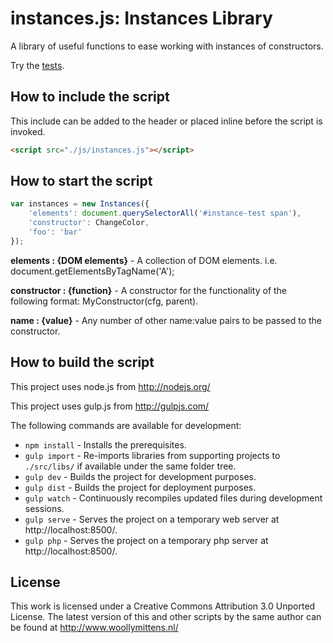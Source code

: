 # instances.js: Instances Library

A library of useful functions to ease working with instances of constructors.

Try the <a href="http://www.woollymittens.nl/default.php?url=useful-instances">tests</a>.

## How to include the script

This include can be added to the header or placed inline before the script is invoked.

```html
<script src="./js/instances.js"></script>
```

## How to start the script

```javascript
var instances = new Instances({
	'elements': document.querySelectorAll('#instance-test span'),
	'constructor': ChangeColor,
	'foo': 'bar'
});
```

**elements : {DOM elements}** - A collection of DOM elements. i.e. document.getElementsByTagName('A');

**constructor : {function}** - A constructor for the functionality of the following format: MyConstructor(cfg, parent).

**name : {value}** - Any number of other name:value pairs to be passed to the constructor.

## How to build the script

This project uses node.js from http://nodejs.org/

This project uses gulp.js from http://gulpjs.com/

The following commands are available for development:
+ `npm install` - Installs the prerequisites.
+ `gulp import` - Re-imports libraries from supporting projects to `./src/libs/` if available under the same folder tree.
+ `gulp dev` - Builds the project for development purposes.
+ `gulp dist` - Builds the project for deployment purposes.
+ `gulp watch` - Continuously recompiles updated files during development sessions.
+ `gulp serve` - Serves the project on a temporary web server at http://localhost:8500/.
+ `gulp php` - Serves the project on a temporary php server at http://localhost:8500/.

## License

This work is licensed under a Creative Commons Attribution 3.0 Unported License. The latest version of this and other scripts by the same author can be found at http://www.woollymittens.nl/
